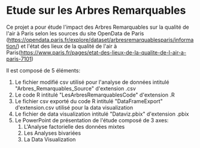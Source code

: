# Etude sur les Arbres Remarquables
Ce projet a pour étude l'impact des Arbres Remarquables sur la qualité de l'air à Paris selon les sources du site OpenData de Paris (https://opendata.paris.fr/explore/dataset/arbresremarquablesparis/information/) et l'état des lieux de la qualité de l'air à Paris(https://www.paris.fr/pages/etat-des-lieux-de-la-qualite-de-l-air-a-paris-7101)  

Il est composé de 5 éléments:
1. Le fichier modifié csv utilisé pour l'analyse de données intitulé "Arbres_Remarquables_Source" d'extension .csv 
2. Le code R intitulé "LesArbresRemarquablesCode" d'extension .R 
3. Le fichier csv exporté du code R intitulé "DataFrameExport" d'extension.csv utilisé pour la data visualization 
4. Le fichier de data visualization intitulé "Dataviz.pbix" d'extension .pbix 
5. Le PowerPoint de présentation de l'étude composé de 3 axes:
    1. L'Analyse factorielle des données mixtes 
    2. Les Analyses bivariées 
    3. La Data Visualization 
